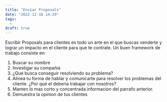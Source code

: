 ```yaml
---
title: "Enviar Proposals"
date: "2022-12-16 14:29"
tags: 
  - 
draft: true
---
```

Escribir Proposals para clientes es todo un arte en el que buscas venderte y lograr un impacto en el cliente para que te contrate. Un buen framework de trabajo consiste en:
1. Buscar su nombre
2. Investigar su compañia
3. ¿Qué busca conseguir resolviendo su problema?
4. Alinea tu forma de hablar y comunicarte para resolver los problemas del cliente. ¿Por qué el deberia trabajar con nosotros?
5. Manten lo mas corto y concentrada informacion del parrafo anterior.
6. Demuestra la opinion de tus clientes